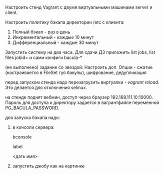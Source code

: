 Настроить стенд Vagrant с двумя виртуальными машинами server и client.

Настроить политику бэкапа директории /etc с клиента:
1) Полный бэкап - раз в день
2) Инкрементальный - каждые 10 минут
3) Дифференциальный - каждые 30 минут

Запустить систему на два часа. Для сдачи ДЗ приложить list jobs, list files jobid=<id>
и сами конфиги bacula-*

(не выполнено) задание со звездой: Настроить доп. Опции - сжатие (настраивается в FileSet гуя бакулы), шифрование, дедупликация

перед запуском стенда надо перезагрузить виртуалки - _vagrant reload_. Это делается для отключения selinux.

на стенде поднят вебмин, доступ через браузер 192.168.111.10:10000. Пароль для доступа к директору задается в вагрантфайле переменной PG_BACULA_PASSWORD.

для запуска бэкапа надо:

1. в консоли сервера:

    bconsole

    label

    <дать имя>

2. запустить джобу как на картинке

